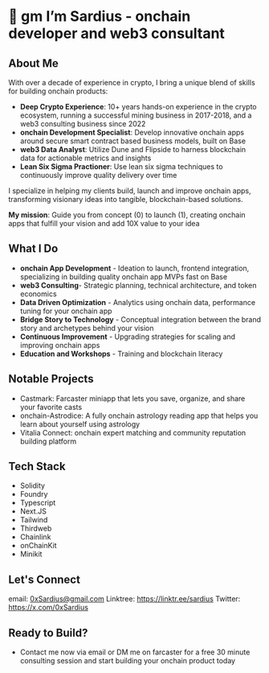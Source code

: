 # 🌅 gm I’m Sardius - onchain developer and web3 consultant

## About Me
With over a decade of experience in crypto, I bring a unique blend of skills for building onchain products:

- **Deep Crypto Experience**: 10+ years hands-on experience in the crypto ecosystem, running a successful mining business in 2017-2018, and a web3 consulting business since 2022
- **onchain Development Specialist**: Develop innovative onchain apps around secure smart contract based business models, built on Base
- **web3 Data Analyst**: Utilize Dune and Flipside to harness blockchain data for actionable metrics and insights
- **Lean Six Sigma Practioner**: Use lean six sigma techniques to continuously improve quality delivery over time

I specialize in helping my clients build, launch and improve onchain apps, transforming visionary ideas into tangible, blockchain-based solutions.

**My mission**: Guide you from concept (0) to launch (1), creating onchain apps that fulfill your vision and add 10X value to your idea

## What I Do
- **onchain App Development** - Ideation to launch, frontend integration, specializing in building quality onchain app MVPs fast on Base
- **web3 Consulting**- Strategic planning, technical architecture, and token economics
- **Data Driven Optimization** - Analytics using onchain data, performance tuning for your onchain app
- **Bridge Story to Technology** - Conceptual integration between the brand story and archetypes behind your vision
- **Continuous Improvement** - Upgrading strategies for scaling and improving onchain apps
- **Education and Workshops** - Training and blockchain literacy 

## Notable Projects
- Castmark: Farcaster miniapp that lets you save, organize, and share your favorite casts
- onchain-Astrodice: A fully onchain astrology reading app that helps you learn about yourself using astrology
- Vitalia Connect: onchain expert matching and community reputation building platform

## Tech Stack
- Solidity
- Foundry
- Typescript
- Next.JS
- Tailwind
- Thirdweb
- Chainlink
- onChainKit
- Minikit

## Let's Connect
email: 0xSardius@gmail.com
Linktree: https://linktr.ee/sardius
Twitter: https://x.com/0xSardius

## Ready to Build?
- Contact me now via email or DM me on farcaster for a free 30 minute consulting session and start building your onchain product today
<!---
0xSardius/0xSardius is a ✨ special ✨ repository because its `README.md` (this file) appears on your GitHub profile.
You can click the Preview link to take a look at your changes.
--->
